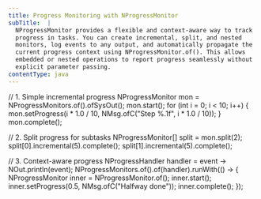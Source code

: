 ```yaml
---
title: Progress Monitoring with NProgressMonitor
subTitle:  |
  NProgressMonitor provides a flexible and context-aware way to track
  progress in tasks. You can create incremental, split, and nested
  monitors, log events to any output, and automatically propagate the
  current progress context using NProgressMonitor.of(). This allows
  embedded or nested operations to report progress seamlessly without
  explicit parameter passing.
contentType: java
---
```


// 1. Simple incremental progress
NProgressMonitor mon = NProgressMonitors.of().ofSysOut();
mon.start();
for (int i = 0; i < 10; i++) {
    mon.setProgress(i * 1.0 / 10, NMsg.ofC("Step %.1f", i * 1.0 / 10));
}
mon.complete();

// 2. Split progress for subtasks
NProgressMonitor[] split = mon.split(2);
split[0].incremental(5).complete();
split[1].incremental(5).complete();

// 3. Context-aware progress
NProgressHandler handler = event -> NOut.println(event);
NProgressMonitors.of().of(handler).runWith(() -> {
    NProgressMonitor inner = NProgressMonitor.of();
    inner.start();
    inner.setProgress(0.5, NMsg.ofC("Halfway done"));
    inner.complete();
});
